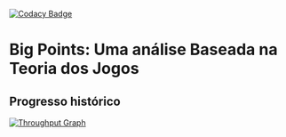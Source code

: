 [![Codacy Badge](https://api.codacy.com/project/badge/Grade/39432c2430a540be8b7502673a5f5870)](https://www.codacy.com/app/mfurquim/tcc?utm_source=github.com&amp;utm_medium=referral&amp;utm_content=mfurquim/tcc&amp;utm_campaign=Badge_Grade)
# Big Points: Uma análise Baseada na Teoria dos Jogos

## Progresso histórico
[![Throughput Graph](https://graphs.waffle.io/mfurquim/tcc/throughput.svg)](https://waffle.io/mfurquim/tcc/metrics)
